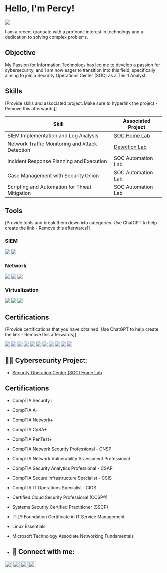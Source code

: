 # Hello, I'm Percy! 
<a href="www.linkedin.com/in/percinette-alfaro-0192962b0"><img src="https://img.shields.io/badge/-LinkedIn-0072b1?&style=for-the-badge&logo=linkedin&logoColor=white" /></a>

I am a recent graduate with a profound interest in technology and a dedication to solving complex problems.

## Objective

My Passion for Information Technology has led me to develop a passion for cybersecurity, and I am now eager to transition into this field, specifically aiming to join a Security Operations Center (SOC) as a Tier 1 Analyst.

## Skills
[Provide skills and associated project. Make sure to hyperlink the project - Remove this afterwards]]

| Skill                                         | Associated Project         |
|-----------------------------------------------|----------------------------|
| SIEM Implementation and Log Analysis          | <a href="https://github.com/psevilla24/SOC-HomeLab">SOC Home Lab</a>|
| Network Traffic Monitoring and Attack Detection | <a href="https://google.com">Detection Lab</a>|
| Incident Response Planning and Execution      | SOC Automation Lab|
| Case Management with Security Onion            | SOC Automation Lab|
| Scripting and Automation for Threat Mitigation | SOC Automation Lab|

## Tools
[Provide tools and break them down into categories. Use ChatGPT to help create the link - Remove this afterwards]]

### SIEM
<div>
  <img src="https://img.shields.io/badge/-Security_Onion-000000?&style=for-the-badge&logo=securityonion&logoColor=white" />
  <img src="https://img.shields.io/badge/-Splunk-000000?&style=for-the-badge&logo=Splunk&logoColor=white" />
 
### Network
<div>
    <img src="https://img.shields.io/badge/-Wireshark-1679A7?&style=for-the-badge&logo=Wireshark&logoColor=white" />
    <img src="https://img.shields.io/badge/-Suricata-EF3B2D?&style=for-the-badge&logo=Suricata&logoColor=white" />
    <img src="https://img.shields.io/badge/-Zeek-777BB4?&style=for-the-badge&logo=Zeek&logoColor=white" />

### Virtualization
</div>
    <img src="https://img.shields.io/badge/-VirtualBox-183A61?&style=for-the-badge&logo=virtualbox&logoColor=white" />
    <img src="https://img.shields.io/badge/-VMware-607078?&style=for-the-badge&logo=vmware&logoColor=white" />
    <img src="https://img.shields.io/badge/-UTM-4E6096?&style=for-the-badge" />

    
## Certifications
[Provide certifications that you have obtained. Use ChatGPT to help create the link - Remove this afterwards]]
<div>
<img src="https://img.shields.io/badge/-Security%2B-FF0000?&style=for-the-badge&logo=CompTIA&logoColor=white" />
<img src="https://img.shields.io/badge/-Network%2B-007ACC?&style=for-the-badge&logo=CompTIA&logoColor=white" />
<img src="https://img.shields.io/badge/-A%2B-4D4D4D?&style=for-the-badge&logo=CompTIA&logoColor=white" />
<img src="https://img.shields.io/badge/-CompTIA_CySA%2B-0066cc?&style=for-the-badge&logo=CompTIA&logoColor=white" />
<img src="https://img.shields.io/badge/-CompTIA_PenTest%2B-990000?&style=for-the-badge&logo=CompTIA&logoColor=white" />
<img src="https://img.shields.io/badge/-CompTIA_Project%2B-0057B8?&style=for-the-badge&logo=CompTIA&logoColor=white" />
<img src="https://img.shields.io/badge/-CCSP%C2%AE-005C8E?&style=for-the-badge&logo=ISC2&logoColor=white" />
<img src="https://img.shields.io/badge/-SSCP-339933?&style=for-the-badge&logo=ISC2&logoColor=white" />
<img src="https://img.shields.io/badge/-ITIL%C2%AE_Foundation-4E5E7C?&style=for-the-badge&logo=itil&logoColor=white" />
<img src="https://img.shields.io/badge/-ITIL%C2%AE_Foundation-4E5E7C?&style=for-the-badge&logo=itil&logoColor=white" />
<img src="https://img.shields.io/badge/-MTA_Networking_Fundamentals-0078D7?&style=for-the-badge&logo=microsoft&logoColor=white" />
</div>










</div><h2>👨‍💻 Cybersecurity Project:</h2>

- [Security Operation Center (SOC) Home Lab](https://github.com/joshmadakor1/Algorithms-Practice)
  

<h2>Certifications</h2>

- CompTIA Security+
- CompTIA A+
- CompTIA Network+
- CompTIA CySA+
- CompTIA PenTest+
- CompTIA Network Security Professional - CNSP
- CompTIA Network Vulnerability Assessment Professional
- CompTIA Security Analytics Professional - CSAP
- CompTIA Secure Infrastructure Specialist - CSIS
- CompTIA IT Operations Specialist - CIOS
- Certified Cloud Security Professional (CCSP®)
- Systems Security Certified Practitioner (SSCP)
- ITIL® Foundation Certificate in IT Service Management
- Linux Essentials
- Microsoft Technology Associate Networking Fundamentals


- <h2> 🤳 Connect with me:</h2>

[<img align="left" alt="JoshMadakor | YouTube" width="22px" src="https://cdn.jsdelivr.net/npm/simple-icons@v3/icons/youtube.svg" />][youtube]
[<img align="left" alt="JoshMadakor | Twitter" width="22px" src="https://cdn.jsdelivr.net/npm/simple-icons@v3/icons/twitter.svg" />][twitter]
[<img align="left" alt="JoshMadakor | LinkedIn" width="22px" src="https://cdn.jsdelivr.net/npm/simple-icons@v3/icons/linkedin.svg" />][linkedin]
[<img align="left" alt="JoshMadakor | Instagram" width="22px" src="https://cdn.jsdelivr.net/npm/simple-icons@v3/icons/instagram.svg" />][instagram]

[twitter]: https://twitter.com/joshmadakor
[youtube]: https://www.youtube.com/c/joshmadakor
[instagram]: https://www.instagram.com/joshmadakor/
[linkedin]: https://linkedin.com/in/joshmadakor

<!--
**joshmadakor1/joshmadakor1** is a ✨ _special_ ✨ repository because its `README.md` (this file) appears on your GitHub profile.

Here are some ideas to get you started:

- 🔭 I’m currently working on ...
- 🌱 I’m currently learning ...
- 👯 I’m looking to collaborate on ...
- 🤔 I’m looking for help with ...
- 💬 Ask me about ...
- 📫 How to reach me: ...
- 😄 Pronouns: ...
- ⚡ Fun fact: ...
-->
